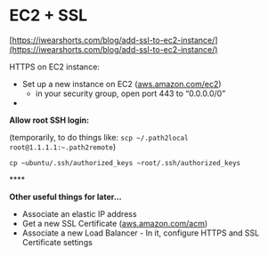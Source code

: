 # EC2 + SSL

[https://iwearshorts.com/blog/add-ssl-to-ec2-instance/](https://iwearshorts.com/blog/add-ssl-to-ec2-instance/)

HTTPS on EC2 instance:

* Set up a new instance on EC2 \([aws.amazon.com/ec2](https://aws.amazon.com/ec2)\)
  * in your security group, open port 443  to “0.0.0.0/0”
* 


**Allow root SSH login:**

\(temporarily, to do things like: `scp ~/.path2local root@1.1.1.1:~.path2remote`\)

`cp ~ubuntu/.ssh/authorized_keys ~root/.ssh/authorized_keys`   

\*\*\*\*

**Other useful things for later...**

* Associate an elastic IP address
* Get a new SSL Certificate \([aws.amazon.com/acm](https://aws.amazon.com/acm)\)
* Associate a new Load Balancer - In it, configure HTTPS and SSL Certificate settings







